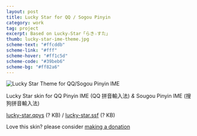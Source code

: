 ```yaml
---
layout: post
title: Lucky Star for QQ / Sogou Pinyin
category: work
tag: project
excerpt: Based on Lucky☆Star「らき☆すた」
thumb: lucky-star-ime-theme.jpg
scheme-text: "#ffcddb"
scheme-link: "#fff"
scheme-hover: "#ff1c5d"
scheme-code: "#39beb6"
scheme-bg: "#ff82a6"
---
```


<p><img src="{{ site.data.var.file }}/lucky-star-for-sogou_large.png" alt="Lucky Star Theme for QQ/Sogou Pinyin IME"></p>

<p>Lucky Star skin for QQ Pinyin IME (QQ 拼音輸入法) <i>&amp;</i> Sougou Pinyin IME (搜狗拼音輸入法)</p>

<p class=download><a href="http://shuru.qq.com/skin/skin_detail?skin_id=4293199403">lucky-star.qpys</a> (? KB) / <a href="http://pinyin.sogou.com/skins/sv_307818.html">lucky-star.ssf</a> (? KB)</p>

<p class=store>Love this skin? please consider <a href="{{ site.data.var.donate }}">making a donation</a></p>
